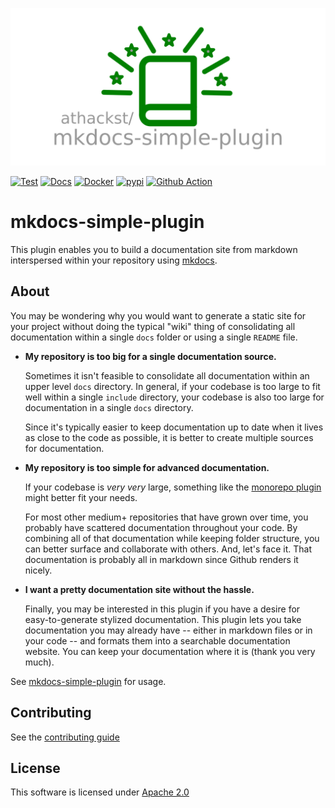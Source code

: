 ![mkdocs-simple-plugin](https://github.com/athackst/mkdocs-simple-plugin/raw/main/media/mkdocs-simple-plugin.png)

[![Test](https://github.com/athackst/mkdocs-simple-plugin/workflows/Test/badge.svg)](https://github.com/athackst/mkdocs-simple-plugin)
[![Docs](https://github.com/athackst/mkdocs-simple-plugin/workflows/Docs/badge.svg)](https://athackst.github.io/mkdocs-simple-plugin) 
[![Docker](https://img.shields.io/docker/pulls/althack/mkdocs-simple-plugin)](https://hub.docker.com/r/althack/mkdocs-simple-plugin) 
[![pypi](https://img.shields.io/pypi/dm/mkdocs-simple-plugin?label=pypi%20downloads&color=blue)](https://pypi.org/project/mkdocs-simple-plugin/) 
[![Github Action](https://img.shields.io/badge/github%20action-download-blue)](https://github.com/marketplace/actions/mkdocs-simple-action)

# mkdocs-simple-plugin

This plugin enables you to build a documentation site from markdown interspersed within your repository using [mkdocs](https://www.mkdocs.org/).

## About

You may be wondering why you would want to generate a static site for your project without doing the typical "wiki" thing of consolidating all documentation within a single `docs` folder or using a single `README` file.

* **My repository is too big for a single documentation source.**

    Sometimes it isn't feasible to consolidate all documentation within an upper level `docs` directory.  In general, if your codebase is too large to fit well within a single `include` directory, your codebase is also too large for documentation in a single `docs` directory.  

    Since it's typically easier to keep documentation up to date when it lives as close to the code as possible, it is better to create multiple sources for documentation.

* **My repository is too simple for advanced documentation.**

    If your codebase is _very very_ large, something like the [monorepo plugin](https://github.com/spotify/mkdocs-monorepo-plugin) might better fit your needs.

    For most other medium+ repositories that have grown over time, you probably have scattered documentation throughout your code.  By combining all of that documentation while keeping folder structure, you can better surface and collaborate with others. And, let's face it.  That documentation is probably all in markdown since Github renders it nicely.

* **I want a pretty documentation site without the hassle.**

    Finally, you may be interested in this plugin if you have a desire for easy-to-generate stylized documentation.  This plugin lets you take documentation you may already have -- either in markdown files or in your code -- and formats them into a searchable documentation website.  You can keep your documentation where it is (thank you very much).

See [mkdocs-simple-plugin](https://athackst.github.io/mkdocs-simple-plugin/mkdocs_simple_plugin/plugin) for usage.

## Contributing

See the [contributing guide](https://athackst.github.io/mkdocs-simple-plugin/CONTRIBUTING)

## License

This software is licensed under [Apache 2.0](https://github.com/athackst/mkdocs-simple-plugin/blob/master/LICENSE)
